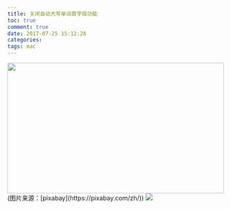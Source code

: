 ```yaml
---
title: 关闭自动大写单词首字母功能
toc: true
comment: true
date: 2017-07-25 15:12:28
categories:
tags: mac
---
```




<img src="http://o9xbyqajf.bkt.clouddn.com/20170725150097228693096.png" width="492" height="297"/>
(图片来源：[pixabay](https://pixabay.com/zh/))

<!--more-->


<img src="http://o9xbyqajf.bkt.clouddn.com/20170725150096665552592.png"/>